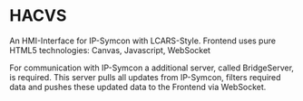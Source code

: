 HACVS
=====

An HMI-Interface for IP-Symcon with LCARS-Style.
Frontend uses pure HTML5 technologies: Canvas, Javascript, WebSocket

For communication with IP-Symcon a additional server, called
BridgeServer, is required. This server pulls all updates from
IP-Symcon, filters required data and pushes these updated data
to the Frontend via WebSocket.
